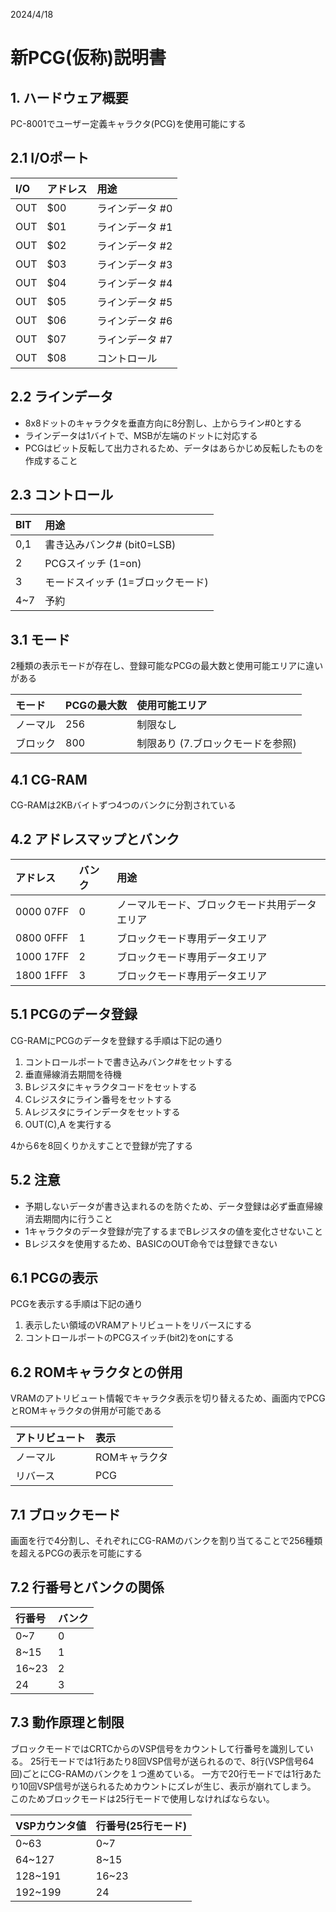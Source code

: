 2024/4/18

# 新PCG(仮称)説明書


## 1. ハードウェア概要
PC-8001でユーザー定義キャラクタ(PCG)を使用可能にする


## 2.1 I/Oポート

|I/O|アドレス|用途|
|:--|:--|:--|
|OUT|$00|ラインデータ #0|
|OUT|$01|ラインデータ #1|
|OUT|$02|ラインデータ #2|
|OUT|$03|ラインデータ #3|
|OUT|$04|ラインデータ #4|
|OUT|$05|ラインデータ #5|
|OUT|$06|ラインデータ #6|
|OUT|$07|ラインデータ #7|
|OUT|$08|コントロール|


## 2.2 ラインデータ
 - 8x8ドットのキャラクタを垂直方向に8分割し、上からライン#0とする
 - ラインデータは1バイトで、MSBが左端のドットに対応する
 - PCGはビット反転して出力されるため、データはあらかじめ反転したものを作成すること

## 2.3 コントロール

 |BIT|用途|
|:--|:--|
|0,1|書き込みバンク# (bit0=LSB)|
|2|PCGスイッチ (1=on)|
|3|モードスイッチ (1=ブロックモード)|
|4~7|予約|


## 3.1 モード
2種類の表示モードが存在し、登録可能なPCGの最大数と使用可能エリアに違いがある

|モード|PCGの最大数|使用可能エリア|
|:--|:--|:--|
|ノーマル|256|制限なし|
|ブロック|800|制限あり (7.ブロックモードを参照)|


## 4.1 CG-RAM
CG-RAMは2KBバイトずつ4つのバンクに分割されている

## 4.2 アドレスマップとバンク
|アドレス|バンク|用途|
|:--|:--|:--|
|$0000~$07FF|0|ノーマルモード、ブロックモード共用データエリア|
|$0800~$0FFF|1|ブロックモード専用データエリア|
|$1000~$17FF|2|ブロックモード専用データエリア|
|$1800~$1FFF|3|ブロックモード専用データエリア|


## 5.1 PCGのデータ登録
CG-RAMにPCGのデータを登録する手順は下記の通り

1. コントロールポートで書き込みバンク#をセットする
1. 垂直帰線消去期間を待機
1. Bレジスタにキャラクタコードをセットする
1. Cレジスタにライン番号をセットする
1. Aレジスタにラインデータをセットする
1. OUT(C),A を実行する

4から6を8回くりかえすことで登録が完了する

## 5.2 注意
- 予期しないデータが書き込まれるのを防ぐため、データ登録は必ず垂直帰線消去期間内に行うこと
- 1キャラクタのデータ登録が完了するまでBレジスタの値を変化させないこと
- Bレジスタを使用するため、BASICのOUT命令では登録できない


## 6.1 PCGの表示
PCGを表示する手順は下記の通り

1. 表示したい領域のVRAMアトリビュートをリバースにする
1. コントロールポートのPCGスイッチ(bit2)をonにする

## 6.2 ROMキャラクタとの併用
VRAMのアトリビュート情報でキャラクタ表示を切り替えるため、画面内でPCGとROMキャラクタの併用が可能である

|アトリビュート|表示|
|:--|:--|
|ノーマル|ROMキャラクタ|
|リバース|PCG|


## 7.1 ブロックモード
画面を行で4分割し、それぞれにCG-RAMのバンクを割り当てることで256種類を超えるPCGの表示を可能にする

## 7.2 行番号とバンクの関係
 |行番号|バンク|
 |:--|:--|
 |0~7|0|
 |8~15|1|
 |16~23|2|
 |24|3|

## 7.3 動作原理と制限
ブロックモードではCRTCからのVSP信号をカウントして行番号を識別している。
25行モードでは1行あたり8回VSP信号が送られるので、8行(VSP信号64回)ごとにCG-RAMのバンクを１つ進めている。
一方で20行モードでは1行あたり10回VSP信号が送られるためカウントにズレが生じ、表示が崩れてしまう。
このためブロックモードは25行モードで使用しなければならない。

|VSPカウンタ値|行番号(25行モード)|
|:--|:--|
|0~63|0~7|
|64~127|8~15|
|128~191|16~23|
|192~199|24|



